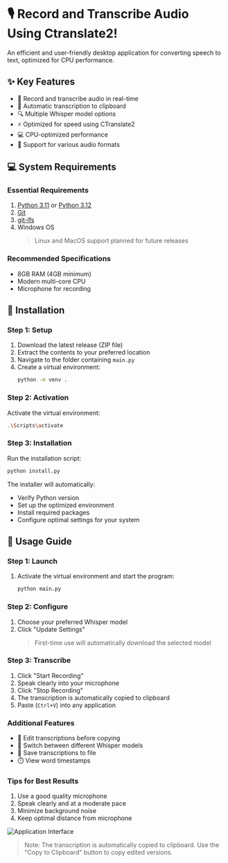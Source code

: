# 🎙️ Record and Transcribe Audio Using Ctranslate2!

An efficient and user-friendly desktop application for converting speech to text, optimized for CPU performance.

## ✨ Key Features
- 🎤 Record and transcribe audio in real-time
- 📝 Automatic transcription to clipboard
- 🔍 Multiple Whisper model options
- ⚡ Optimized for speed using CTranslate2
- 💻 CPU-optimized performance
- 🎵 Support for various audio formats


## 💻 System Requirements

### Essential Requirements
1. [Python 3.11](https://www.python.org/downloads/release/python-3119/) or [Python 3.12](https://www.python.org/downloads/release/python-31210/)
2. [Git](https://git-scm.com/downloads)
3. [git-lfs](https://git-lfs.com/)
4. Windows OS
   > Linux and MacOS support planned for future releases

### Recommended Specifications
- 8GB RAM (4GB minimum)
- Modern multi-core CPU
- Microphone for recording

## 🚀 Installation

### Step 1: Setup
1. Download the latest release (ZIP file)
2. Extract the contents to your preferred location
3. Navigate to the folder containing `main.py`
4. Create a virtual environment:
   ```bash
   python -m venv .
   ```

### Step 2: Activation
Activate the virtual environment:
```bash
.\Scripts\activate
```

### Step 3: Installation
Run the installation script:
```bash
python install.py
```

The installer will automatically:
- Verify Python version
- Set up the optimized environment
- Install required packages
- Configure optimal settings for your system

## 🎯 Usage Guide

### Step 1: Launch
1. Activate the virtual environment and start the program:
   ```bash
   python main.py
   ```

### Step 2: Configure
1. Choose your preferred Whisper model
2. Click "Update Settings"
   > First-time use will automatically download the selected model

### Step 3: Transcribe
1. Click "Start Recording"
2. Speak clearly into your microphone
3. Click "Stop Recording"
4. The transcription is automatically copied to clipboard
5. Paste (`Ctrl+V`) into any application

### Additional Features
- 📝 Edit transcriptions before copying
- 🔄 Switch between different Whisper models
- 💾 Save transcriptions to file
- ⏱️ View word timestamps

### Tips for Best Results
1. Use a good quality microphone
2. Speak clearly and at a moderate pace
3. Minimize background noise
4. Keep optimal distance from microphone

![Application Interface](https://github.com/user-attachments/assets/04d5f36c-11af-4247-8347-b51c17119aff)

> Note: The transcription is automatically copied to clipboard. Use the "Copy to Clipboard" button to copy edited versions.

